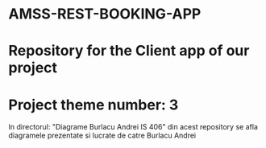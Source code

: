 # AMSS-REST-BOOKING-APP
# Repository for the Client app of our project 
# Project theme number: 3

In directorul: "Diagrame Burlacu Andrei IS 406" din acest repository se afla diagramele prezentate si lucrate de catre Burlacu Andrei